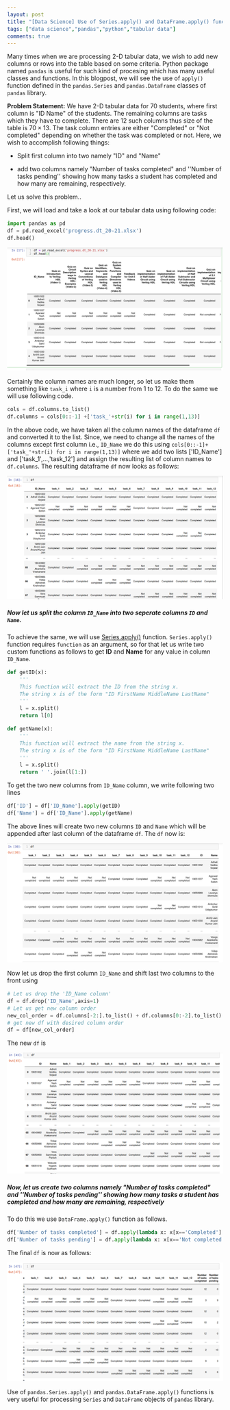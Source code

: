 ```yaml
---
layout: post
title: "[Data Science] Use of Series.apply() and DataFrame.apply() functions of the pandas library"
tags: ["data science","pandas","python","tabular data"]
comments: true
---
```

Many times when we are processing 2-D tabular data, we wish to add new columns or rows into the table based on some criteria. Python package named `pandas` is useful for such kind of procesing which has many useful classes and functions. In this blogpost, we will see the use of `apply()` function defined in the `pandas.Series` and `pandas.DataFrame` classes of `pandas` library.

**Problem Statement:** We have 2-D tabular data for 70 students, where first column is "ID Name" of the students. The remaining columns are tasks which they have to complete. There are 12 such columns thus size of the table is $70 \times 13$. The task column entries are either "Completed" or "Not completed" depending on whether the task was completed or not. Here, we wish to accomplish following things:

- Split first column into two namely "ID" and "Name"
  
- add two columns namely "Number of tasks completed" and ''Number of tasks pending'' showing how many tasks a student has completed and how many are remaining, respectively.
  

Let us solve this problem..

First, we will load and take a look at our tabular data using following code:

```python
import pandas as pd
df = pd.read_excel('progress.dt_20-21.xlsx')
df.head()
```

![](/assets/images/20201120/pic1.png)

Certainly the column names are much longer, so let us make them something like `task_i` where `i` is a number from 1 to 12. To do the same we will use following code.

```python
cols = df.columns.to_list()
df.columns = cols[0::-1] +['task_'+str(i) for i in range(1,13)]
```

In the above code, we have taken all the column names of the dataframe `df` and converted it to the list. Since, we need to change all the names of the columns except first column i.e., `ID_Name` we do this using `cols[0::-1]+['task_'+str(i) for i in range(1,13)]` where we add two lists ['ID_Name'] and ['task_1',...,'task_12'] and assign the resulting list of column names to `df.columns`. The resulting dataframe `df` now looks as follows:

![](/assets/images/20201120/pic2.png)

##### Now let us split the column `ID_Name` into two seperate columns `ID` and `Name`.

To achieve the same, we will use [Series.apply()](https://pandas.pydata.org/pandas-docs/stable/reference/api/pandas.Series.apply.html) function. `Series.apply()` function requires `function` as an argument, so for that let us write two custom functions as follows to get **ID** and **Name** for any value in column `ID_Name`.

```python
def getID(x):
    '''
    This function will extract the ID from the string x. 
    The string x is of the form "ID FirstName MiddleName LastName"
    '''
    l = x.split()
    return l[0]
```

```python
def getName(x):
    '''
    This function will extract the name from the string x. 
    The string x is of the form "ID FirstName MiddleName LastName"
    '''
    l = x.split()
    return ' '.join(l[1:])
```

To get the two new columns from `ID_Name` column, we write following two lines

```python
df['ID'] = df['ID_Name'].apply(getID)
df['Name'] = df['ID_Name'].apply(getName)
```

The above lines will create two new columns `ID` and `Name` which will be appended after last column of the dataframe `df`. The `df` now is:

![](/assets/images/20201120/pic3.png)

Now let us drop the first column `ID_Name` and shift last two columns to the front using

```python
# Let us drop the 'ID_Name column'
df = df.drop('ID_Name',axis=1)
# Let us get new column order 
new_col_order = df.columns[-2:].to_list() + df.columns[0:-2].to_list()
# get new df with desired column order
df = df[new_col_order]
```

The new `df` is

![](/assets/images/20201120/pic4.png)

##### Now, let us create two columns namely "Number of tasks completed" and ''Number of tasks pending'' showing how many tasks a student has completed and how many are remaining, respectively

To do this we use `DataFrame.apply()` function as follows.

```python
df['Number of tasks completed'] = df.apply(lambda x: x[x=='Completed'].count(), axis=1)
df['Number of tasks pending'] = df.apply(lambda x: x[x=='Not completed'].count(), axis=1)
```

The final `df` is now as follows:

![](/assets/images/20201120/pic5.png)

Use of `pandas.Series.apply()` and `pandas.DataFrame.apply()` functions is very useful for processing `Series` and `DataFrame` objects of `pandas` library.